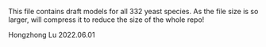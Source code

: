 This file contains draft models for all 332 yeast species. As the file size is so larger, will compress it to reduce the size of the whole repo!

Hongzhong Lu
2022.06.01